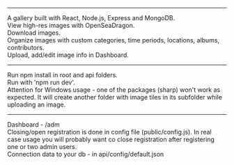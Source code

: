 *************************************
A gallery built with React, Node.js, Express and MongoDB.<br />
View high-res images with OpenSeaDragon.<br />
Download images.<br />
Organize images with custom categories, time periods, locations, albums, contributors.<br />
Upload, add/edit image info in Dashboard.
*************************************

Run npm install in root and api folders.<br />
Run with 'npm run dev'.<br />
Attention for Windows usage - one of the packages (sharp) won't work as expected. It will create another folder with image tiles in its subfolder while uploading an image.

***********************************
Dashboard - /adm <br />
Closing/open registration is done in config file (public/config.js). In real case usage you will probably want co close registration after registering one or two admin users.<br />
Connection data to your db - in api/config/default.json
